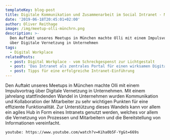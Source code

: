 ```yaml
---
templateKey: blog-post
title: Digitale Kommunikation und Zusammenarbeit im Social Intranet - Meetup München
date: '2019-06-18T20:45:01+02:00'
author: Oliver Reithage
image: /img/meetup-olli-münchrn.png
description: >-
  Den Auftakt unseres Meetups in München machte Olli mit einem Impulsvortrag
  über Digitale Vernetzung in Unternehmen
tags:
  - Digital Workplace
relatedPosts:
  - post: Digital Workplace - vom Schreckgespenst zur Lichtgestalt
  - post: 'Das Intranet als zentrales Portal für einen wirksamen Digital Workplace '
  - post: Tipps für eine erfolgreiche Intranet-Einführung
---
```

Den Auftakt unseres Meetups in München machte Olli mit einem Impulsvortrag über Digitale Vernetzung in Unternehmen. Mit einem jahrelang stattfindenden Wandel in Unternehmen wurden Kommunikation und Kollaboration der Mitarbeiter zu sehr wichtigen Punkten für eine effiziente Funktionalität. Zur Unterstützung dieses Wandels kann vor allem ein agiles Hub in Form eines Intranets genutzt werden, welches vor allem die Vernetzung von Prozessen und Mitarbeitern und die Bereitstellung von Informationen vereinfacht.

`youtube: https://www.youtube.com/watch?v=Kiha0b5F-Yg&t=669s`
